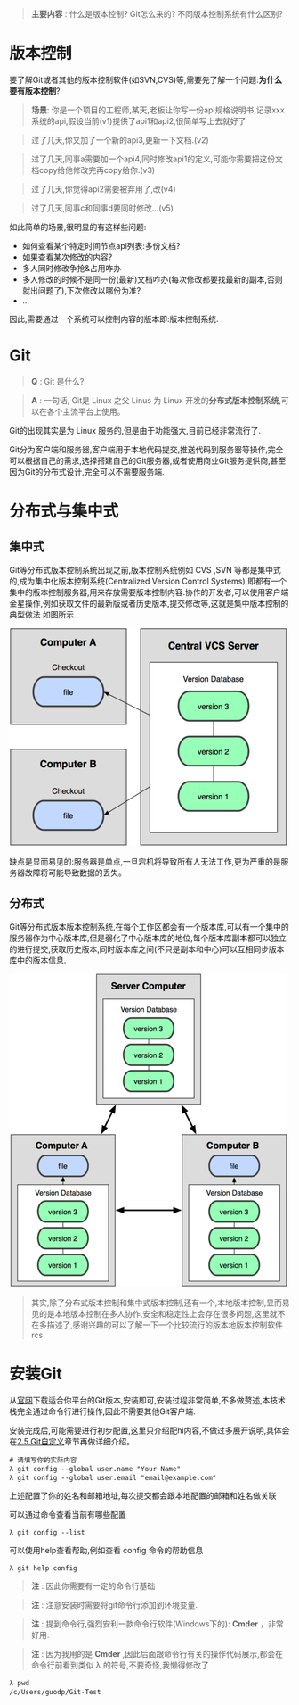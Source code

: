 
> **主要内容** : 什么是版本控制?  Git怎么来的?  不同版本控制系统有什么区别?

# 版本控制

要了解Git或者其他的版本控制软件(如SVN,CVS)等,需要先了解一个问题:**为什么要有版本控制**?

> **场景**: 你是一个项目的工程师,某天,老板让你写一份api规格说明书,记录xxx系统的api,假设当前(v1)提供了api1和api2,很简单写上去就好了

> 过了几天,你又加了一个新的api3,更新一下文档.(v2)

> 过了几天,同事a需要加一个api4,同时修改api1的定义,可能你需要把这份文档copy给他修改完再copy给你.(v3)

> 过了几天,你觉得api2需要被弃用了,改(v4)

> 过了几天,同事c和同事d要同时修改...(v5)

如此简单的场景,很明显的有这样些问题:
* 如何查看某个特定时间节点api列表:多份文档?
* 如果查看某次修改的内容?
* 多人同时修改争抢&占用咋办
* 多人修改的时候不是同一份(最新)文档咋办(每次修改都要找最新的副本,否则就出问题了),下次修改以哪份为准?
* ...

因此,需要通过一个系统可以控制内容的版本即:版本控制系统.

# Git

> **Q** : Git 是什么?

> **A** : 一句话, Git是 Linux 之父 Linus 为 Linux 开发的**分布式版本控制系统**,可以在各个主流平台上使用。

Git的出现其实是为 Linux 服务的,但是由于功能强大,目前已经非常流行了.

Git分为客户端和服务器,客户端用于本地代码提交,推送代码到服务器等操作,完全可以根据自己的需求,选择搭建自己的Git服务器,或者使用商业Git服务提供商,甚至因为Git的分布式设计,完全可以不需要服务端.
 
# 分布式与集中式

## 集中式

Git等分布式版本控制系统出现之前,版本控制系统例如 CVS ,SVN 等都是集中式的,成为集中化版本控制系统(Centralized Version Control Systems),即都有一个集中的版本控制服务器,用来存放需要版本控制内容.协作的开发者,可以使用客户端金星操作,例如获取文件的最新版或者历史版本,提交修改等,这就是集中版本控制的典型做法.如图所示.

![集中化版本控制系统](./集中化版本控制.png)

缺点是显而易见的:服务器是单点,一旦宕机将导致所有人无法工作,更为严重的是服务器故障将可能导致数据的丢失。

## 分布式

Git等分布式版本版本控制系统,在每个工作区都会有一个版本库,可以有一个集中的服务器作为中心版本库,但是弱化了中心版本库的地位,每个版本库副本都可以独立的进行提交,获取历史版本,同时版本库之间(不只是副本和中心)可以互相同步版本库中的版本信息.

![分布式版本控制](./分布式版本控制.png)

> 其实,除了分布式版本控制和集中式版本控制,还有一个,本地版本控制,显而易见的是本地版本控制在多人协作,安全和稳定性上会存在很多问题,这里就不在多描述了,感谢兴趣的可以了解一下一个比较流行的版本地版本控制软件 rcs.

# 安装Git

从[官网](https://git-scm.com/downloads)下载适合你平台的Git版本,安装即可,安装过程非常简单,不多做赘述,本技术栈完全通过命令行进行操作,因此不需要其他Git客户端.

安装完成后,可能需要进行初步配置,这里只介绍配hi内容,不做过多展开说明,具体会在[2.5.Git自定义](../2.5.Git自定义/README.md)章节再做详细介绍。

```
# 请填写你的实际内容
λ git config --global user.name "Your Name" 
λ git config --global user.email "email@example.com"
```

上述配置了你的姓名和邮箱地址,每次提交都会跟本地配置的邮箱和姓名做关联

可以通过命令查看当前有哪些配置

```
λ git config --list
```

可以使用help查看帮助,例如查看 config 命令的帮助信息

```
λ git help config
```


> **注** : 因此你需要有一定的命令行基础

> **注** : 注意安装时需要将git命令行添加到环境变量.

> **注** : 提到命令行,强烈安利一款命令行软件(Windows下的): __Cmder__ ，非常好用.

> **注** : 因为我用的是 __Cmder__ ,因此后面跟命令行有关的操作代码展示,都会在命令行前看到类似 λ 的符号,不要奇怪,我懒得修改了

```
λ pwd
/c/Users/guodp/Git-Test
```
